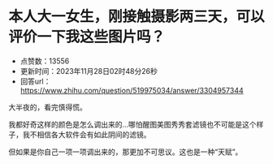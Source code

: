 # 本人大一女生，刚接触摄影两三天，可以评价一下我这些图片吗？
- 点赞数：13556
- 更新时间：2023年11月28日02时48分26秒
- 回答url：https://www.zhihu.com/question/519975034/answer/3304957344
<body>
 <p data-pid="BWvICcmq">大半夜的，看完慎得慌。</p>
 <p data-pid="Ih3OO391">我都好奇这样的颜色是怎么调出来的…哪怕醒图美图秀秀套滤镜也不可能是这个样子，我不相信各大软件会有如此阴间的滤镜。</p>
 <p data-pid="kWimOegf">但如果是你自己一项一项调出来的，那更加不可思议。这也是一种“天赋”。</p>
</body>